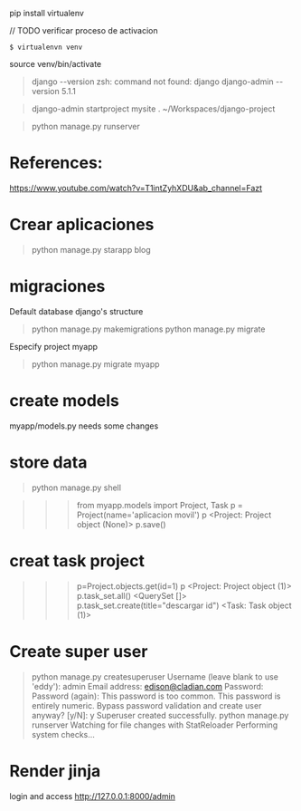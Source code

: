 pip install virtualenv

// TODO verificar proceso de activacion

```
$ virtualenvn venv
```

source venv/bin/activate

> django --version
> zsh: command not found: django
> django-admin --version
> 5.1.1

> django-admin startproject mysite .
> ~/Workspaces/django-project

> python manage.py runserver <port>

# References:

https://www.youtube.com/watch?v=T1intZyhXDU&ab_channel=Fazt

# Crear aplicaciones

> python manage.py starapp blog

# migraciones

Default database django's structure

> python manage.py makemigrations
> python manage.py migrate

Especify project myapp

> python manage.py migrate myapp

# create models

myapp/models.py needs some changes

# store data

> python manage.py shell

> > > from myapp.models import Project, Task
> > > p = Project(name='aplicacion movil')
> > > p
> > > <Project: Project object (None)>
> > > p.save()

# creat task project

> > > p=Project.objects.get(id=1)
> > > p
> > > <Project: Project object (1)>
> > > p.task_set.all()
> > > <QuerySet []>
> > > p.task_set.create(title="descargar id")
> > > <Task: Task object (1)>

# Create super user

> python manage.py createsuperuser
> Username (leave blank to use 'eddy'): admin
> Email address: edison@cladian.com
> Password:
> Password (again):
> This password is too common.
> This password is entirely numeric.
> Bypass password validation and create user anyway? [y/N]: y
> Superuser created successfully.
> python manage.py runserver
> Watching for file changes with StatReloader
> Performing system checks...

# Render jinja

login and access
http://127.0.0.1:8000/admin
